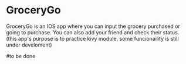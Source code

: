 # GroceryGo
GroceryGo is an IOS app where you can input the grocery purchased or going to purchase. You can also add your friend and check their status. (this app's purpose is to practice kivy module. some funcionaility is still under develoment)

#to be done
